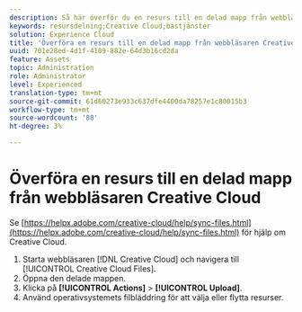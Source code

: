 ```yaml
---
description: Så här överför du en resurs till en delad mapp från webbläsaren Creative Cloud till Experience Cloud.
keywords: resursdelning;Creative Cloud;bastjänster
solution: Experience Cloud
title: 'Överföra en resurs till en delad mapp från webbläsaren Creative Cloud '
uuid: 701e28ed-4d1f-4109-882e-64d3b16cd2da
feature: Assets
topic: Administration
role: Administrator
level: Experienced
translation-type: tm+mt
source-git-commit: 61d60273e933c637dfe4400da78257e1c80015b3
workflow-type: tm+mt
source-wordcount: '88'
ht-degree: 3%

---
```



# Överföra en resurs till en delad mapp från webbläsaren Creative Cloud

Se [https://helpx.adobe.com/creative-cloud/help/sync-files.html](https://helpx.adobe.com/creative-cloud/help/sync-files.html) för hjälp om Creative Cloud.

1. Starta webbläsaren [!DNL Creative Cloud] och navigera till [!UICONTROL Creative Cloud Files].
1. Öppna den delade mappen.
1. Klicka på **[!UICONTROL Actions]** > **[!UICONTROL Upload]**.
1. Använd operativsystemets filbläddring för att välja eller flytta resurser.
